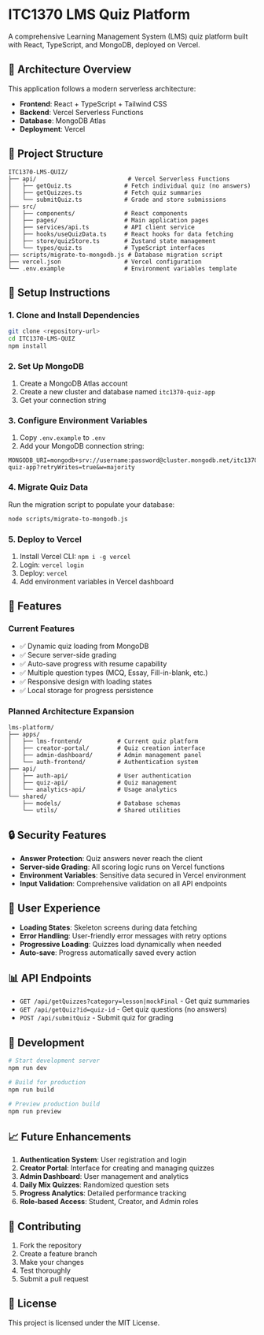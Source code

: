 # ITC1370 LMS Quiz Platform

A comprehensive Learning Management System (LMS) quiz platform built with React, TypeScript, and MongoDB, deployed on Vercel.

## 🚀 Architecture Overview

This application follows a modern serverless architecture:

- **Frontend**: React + TypeScript + Tailwind CSS
- **Backend**: Vercel Serverless Functions
- **Database**: MongoDB Atlas
- **Deployment**: Vercel

## 📁 Project Structure

```
ITC1370-LMS-QUIZ/
├── api/                          # Vercel Serverless Functions
│   ├── getQuiz.ts               # Fetch individual quiz (no answers)
│   ├── getQuizzes.ts            # Fetch quiz summaries
│   └── submitQuiz.ts            # Grade and store submissions
├── src/
│   ├── components/              # React components
│   ├── pages/                   # Main application pages
│   ├── services/api.ts          # API client service
│   ├── hooks/useQuizData.ts     # React hooks for data fetching
│   ├── store/quizStore.ts       # Zustand state management
│   └── types/quiz.ts            # TypeScript interfaces
├── scripts/migrate-to-mongodb.js # Database migration script
├── vercel.json                  # Vercel configuration
└── .env.example                 # Environment variables template
```

## 🔧 Setup Instructions

### 1. Clone and Install Dependencies

```bash
git clone <repository-url>
cd ITC1370-LMS-QUIZ
npm install
```

### 2. Set Up MongoDB

1. Create a MongoDB Atlas account
2. Create a new cluster and database named `itc1370-quiz-app`
3. Get your connection string

### 3. Configure Environment Variables

1. Copy `.env.example` to `.env`
2. Add your MongoDB connection string:

```env
MONGODB_URI=mongodb+srv://username:password@cluster.mongodb.net/itc1370-quiz-app?retryWrites=true&w=majority
```

### 4. Migrate Quiz Data

Run the migration script to populate your database:

```bash
node scripts/migrate-to-mongodb.js
```

### 5. Deploy to Vercel

1. Install Vercel CLI: `npm i -g vercel`
2. Login: `vercel login`
3. Deploy: `vercel`
4. Add environment variables in Vercel dashboard

## 🎯 Features

### Current Features
- ✅ Dynamic quiz loading from MongoDB
- ✅ Secure server-side grading
- ✅ Auto-save progress with resume capability
- ✅ Multiple question types (MCQ, Essay, Fill-in-blank, etc.)
- ✅ Responsive design with loading states
- ✅ Local storage for progress persistence

### Planned Architecture Expansion

```
lms-platform/
├── apps/
│   ├── lms-frontend/          # Current quiz platform
│   ├── creator-portal/        # Quiz creation interface
│   ├── admin-dashboard/       # Admin management panel
│   └── auth-frontend/         # Authentication system
├── api/
│   ├── auth-api/              # User authentication
│   ├── quiz-api/              # Quiz management
│   └── analytics-api/         # Usage analytics
└── shared/
    ├── models/                # Database schemas
    └── utils/                 # Shared utilities
```

## 🔒 Security Features

- **Answer Protection**: Quiz answers never reach the client
- **Server-side Grading**: All scoring logic runs on Vercel functions
- **Environment Variables**: Sensitive data secured in Vercel environment
- **Input Validation**: Comprehensive validation on all API endpoints

## 🎨 User Experience

- **Loading States**: Skeleton screens during data fetching
- **Error Handling**: User-friendly error messages with retry options
- **Progressive Loading**: Quizzes load dynamically when needed
- **Auto-save**: Progress automatically saved every action

## 📊 API Endpoints

- `GET /api/getQuizzes?category=lesson|mockFinal` - Get quiz summaries
- `GET /api/getQuiz?id=quiz-id` - Get quiz questions (no answers)
- `POST /api/submitQuiz` - Submit quiz for grading

## 🚀 Development

```bash
# Start development server
npm run dev

# Build for production
npm run build

# Preview production build
npm run preview
```

## 📈 Future Enhancements

1. **Authentication System**: User registration and login
2. **Creator Portal**: Interface for creating and managing quizzes
3. **Admin Dashboard**: User management and analytics
4. **Daily Mix Quizzes**: Randomized question sets
5. **Progress Analytics**: Detailed performance tracking
6. **Role-based Access**: Student, Creator, and Admin roles

## 🤝 Contributing

1. Fork the repository
2. Create a feature branch
3. Make your changes
4. Test thoroughly
5. Submit a pull request

## 📝 License

This project is licensed under the MIT License.
